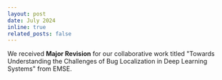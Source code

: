 ```yaml
---
layout: post
date: July 2024
inline: true
related_posts: false
---
```


We received <b>Major Revision</b> for our collaborative work titled "Towards Understanding the Challenges of Bug Localization in Deep Learning Systems" from EMSE.